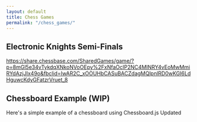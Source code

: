 ```yaml
---
layout: default
title: Chess Games
permalink: "/chess_games/"
---
```


## Electronic Knights Semi-Finals

https://share.chessbase.com/SharedGames/game/?p=8mGl5e34vTykdqXNkoNVoOEpy%2FxNfaOcIP2NC4MINRY4vEoMwMmiRYdAzjJIx49o&fbclid=IwAR2C_xOOUHbCASuBACZdagMQlpnlRD0wKGI6LdHguwcKdyGFatzrVruet_8


## Chessboard Example (WIP)

Here's a simple example of a chessboard using Chessboard.js
Updated

<!-- Add Chessboard.js script -->
<script src="assets/chessboard-1.0.0.min.js"></script>

<div id="board" style="width: 400px;"></div>

<script>
// Initialize the chessboard
const board = Chessboard("board", "start");
</script>
